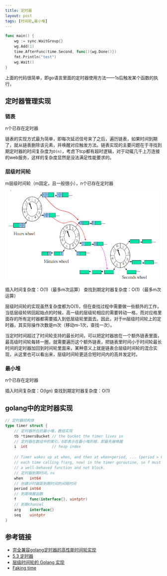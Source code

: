 ```yaml
---
title: 定时器
layout: post
tags: [时间轮,最小堆]
---
```


```go
func main() {
	wg := sync.WaitGroup{}
    wg.Add(1)
    time.AfterFunc(time.Second, func(){wg.Done()})
	fmt.Println("test")
	wg.Wait()
}
```

上面的代码很简单，即go语言里面的定时器使用方法——1s后触发某个函数的执行，

## 定时器管理实现

### 链表

n个已存在定时器

链表的实现方式最为简单，即每次延迟信号来了之后，遍历链表，如果时间到期了，就从链表删除该元素，并唤醒对应触发方法。链表实现的主要问题在于寻找到期定时器的时间复杂度为`O(n)`，考虑下tcp都有超时逻辑，对于动辄几千上万连接的web服务，这样的复杂度显然是没法满足性能要求的。

### 层级时间轮

m层级时间轮（m固定，且一般很小），n个已存在定时器

![时间轮](/media/img/2019/timewheel.png)

插入时间复杂度：O(1)（最多m次运算）
查找到期定时器复杂度：O(1)（最多m次运算）

层级时间轮的实现虽然复杂度都为O(1)，但在查找过程中需要做一些额外的工作，当低层级轮转回起始点的时候，高一级的层级轮相应的需要转动一格，而对应格里面存的所有定时器都需要插入到低层级轮里面去。因此，对于m层级时间轮上的定时器，其实际操作次数是m次（移动m-1次，查找一次）。

当定时时间超过了时间轮支持的最长时间，可以把定时器放在一个额外链表里面，最高级时间轮每转一圈，就需要遍历这个额外链表，把链表里时间小于时间轮最长时间的定时器加回到时间轮里面来，某种意义上就是链表合层级时间轮的混合实现，从这里也可以看出来，层级时间轮更适合短时间内的高并发定时。

### 最小堆

n个已存在定时器

插入时间复杂度：O(lgn)
查找到期定时器复杂度：O(1)

## golang中的定时器实现

```go
// 定时器结构体
type timer struct {
    // 定时器所在的最小堆，数组实现
    tb *timersBucket // the bucket the timer lives in
    // 定时器在数组中的索引，0即表示在最小堆的根，即最先被唤醒
	i  int           // heap index

	// Timer wakes up at when, and then at when+period, ... (period > 0 only)
	// each time calling f(arg, now) in the timer goroutine, so f must be
    // a well-behaved function and not block.
    // 定时器到期时间，ns
    when   int64
    // 创建计时器距到期时间的间隔时间
    period int64
    // 到期唤醒函数
    f      func(interface{}, uintptr)
    // 到期channel
    arg    interface{}
	seq    uintptr
}
```

## 参考链接

* [完全兼容golang定时器的高性能时间轮实现](http://xiaorui.cc/2019/09/27/%E5%85%BC%E5%AE%B9golang-time%E5%AE%9A%E6%97%B6%E5%99%A8%E7%9A%84%E6%97%B6%E9%97%B4%E8%BD%AE%E5%AE%9E%E7%8E%B0/)
* [5.3 定时器](https://draveness.me/golang/concurrency/golang-timer.html)
* [层级时间轮的 Golang 实现](http://russellluo.com/2018/10/golang-implementation-of-hierarchical-timing-wheels.html)
* [Faking time](https://blog.golang.org/playground)
